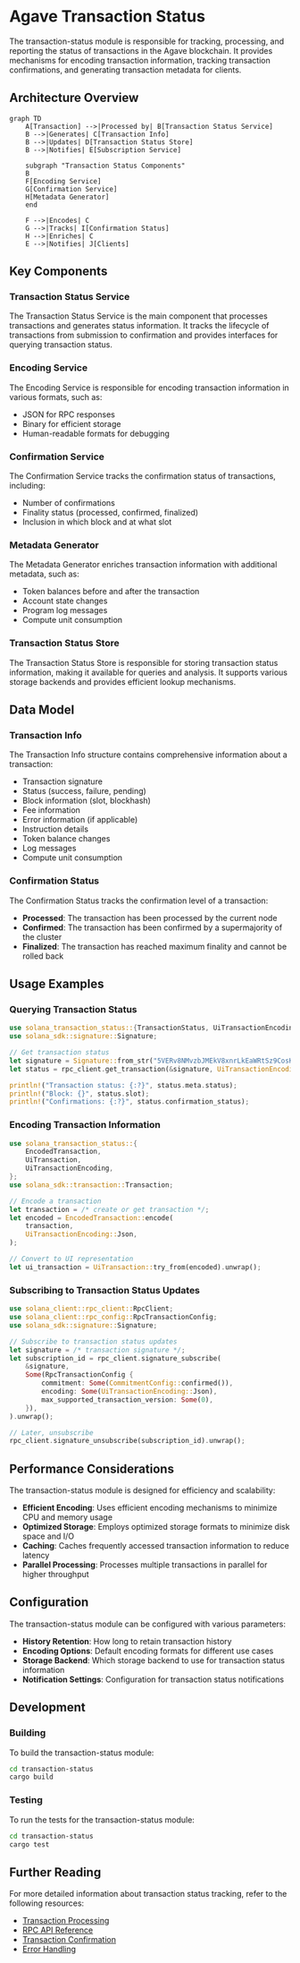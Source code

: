 # Agave Transaction Status

The transaction-status module is responsible for tracking, processing, and reporting the status of transactions in the Agave blockchain. It provides mechanisms for encoding transaction information, tracking transaction confirmations, and generating transaction metadata for clients.

## Architecture Overview

```mermaid
graph TD
    A[Transaction] -->|Processed by| B[Transaction Status Service]
    B -->|Generates| C[Transaction Info]
    B -->|Updates| D[Transaction Status Store]
    B -->|Notifies| E[Subscription Service]
    
    subgraph "Transaction Status Components"
    B
    F[Encoding Service]
    G[Confirmation Service]
    H[Metadata Generator]
    end
    
    F -->|Encodes| C
    G -->|Tracks| I[Confirmation Status]
    H -->|Enriches| C
    E -->|Notifies| J[Clients]
```

## Key Components

### Transaction Status Service
The Transaction Status Service is the main component that processes transactions and generates status information. It tracks the lifecycle of transactions from submission to confirmation and provides interfaces for querying transaction status.

### Encoding Service
The Encoding Service is responsible for encoding transaction information in various formats, such as:
- JSON for RPC responses
- Binary for efficient storage
- Human-readable formats for debugging

### Confirmation Service
The Confirmation Service tracks the confirmation status of transactions, including:
- Number of confirmations
- Finality status (processed, confirmed, finalized)
- Inclusion in which block and at what slot

### Metadata Generator
The Metadata Generator enriches transaction information with additional metadata, such as:
- Token balances before and after the transaction
- Account state changes
- Program log messages
- Compute unit consumption

### Transaction Status Store
The Transaction Status Store is responsible for storing transaction status information, making it available for queries and analysis. It supports various storage backends and provides efficient lookup mechanisms.

## Data Model

### Transaction Info
The Transaction Info structure contains comprehensive information about a transaction:
- Transaction signature
- Status (success, failure, pending)
- Block information (slot, blockhash)
- Fee information
- Error information (if applicable)
- Instruction details
- Token balance changes
- Log messages
- Compute unit consumption

### Confirmation Status
The Confirmation Status tracks the confirmation level of a transaction:
- **Processed**: The transaction has been processed by the current node
- **Confirmed**: The transaction has been confirmed by a supermajority of the cluster
- **Finalized**: The transaction has reached maximum finality and cannot be rolled back

## Usage Examples

### Querying Transaction Status

```rust
use solana_transaction_status::{TransactionStatus, UiTransactionEncoding};
use solana_sdk::signature::Signature;

// Get transaction status
let signature = Signature::from_str("5VERv8NMvzbJMEkV8xnrLkEaWRtSz9CosKDYjCJjBRnbJLgp8uirBgmQpjKhoR4tjF3ZpRzrFmBV6UjKdiSZkQUW").unwrap();
let status = rpc_client.get_transaction(&signature, UiTransactionEncoding::Json).unwrap();

println!("Transaction status: {:?}", status.meta.status);
println!("Block: {}", status.slot);
println!("Confirmations: {:?}", status.confirmation_status);
```

### Encoding Transaction Information

```rust
use solana_transaction_status::{
    EncodedTransaction, 
    UiTransaction, 
    UiTransactionEncoding,
};
use solana_sdk::transaction::Transaction;

// Encode a transaction
let transaction = /* create or get transaction */;
let encoded = EncodedTransaction::encode(
    transaction,
    UiTransactionEncoding::Json,
);

// Convert to UI representation
let ui_transaction = UiTransaction::try_from(encoded).unwrap();
```

### Subscribing to Transaction Status Updates

```rust
use solana_client::rpc_client::RpcClient;
use solana_client::rpc_config::RpcTransactionConfig;
use solana_sdk::signature::Signature;

// Subscribe to transaction status updates
let signature = /* transaction signature */;
let subscription_id = rpc_client.signature_subscribe(
    &signature,
    Some(RpcTransactionConfig {
        commitment: Some(CommitmentConfig::confirmed()),
        encoding: Some(UiTransactionEncoding::Json),
        max_supported_transaction_version: Some(0),
    }),
).unwrap();

// Later, unsubscribe
rpc_client.signature_unsubscribe(subscription_id).unwrap();
```

## Performance Considerations

The transaction-status module is designed for efficiency and scalability:
- **Efficient Encoding**: Uses efficient encoding mechanisms to minimize CPU and memory usage
- **Optimized Storage**: Employs optimized storage formats to minimize disk space and I/O
- **Caching**: Caches frequently accessed transaction information to reduce latency
- **Parallel Processing**: Processes multiple transactions in parallel for higher throughput

## Configuration

The transaction-status module can be configured with various parameters:
- **History Retention**: How long to retain transaction history
- **Encoding Options**: Default encoding formats for different use cases
- **Storage Backend**: Which storage backend to use for transaction status information
- **Notification Settings**: Configuration for transaction status notifications

## Development

### Building

To build the transaction-status module:

```bash
cd transaction-status
cargo build
```

### Testing

To run the tests for the transaction-status module:

```bash
cd transaction-status
cargo test
```

## Further Reading

For more detailed information about transaction status tracking, refer to the following resources:

- [Transaction Processing](https://docs.anza.xyz/developing/programming-model/transactions)
- [RPC API Reference](https://docs.anza.xyz/api/http)
- [Transaction Confirmation](https://docs.anza.xyz/developing/clients/jsonrpc-api#transaction-confirmation)
- [Error Handling](https://docs.anza.xyz/developing/clients/jsonrpc-api#error-handling)